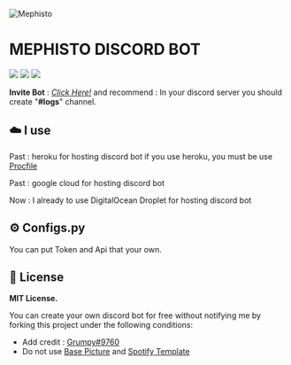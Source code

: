 ![Mephisto](https://cdn.discordapp.com/attachments/908053630425366538/935793328954421258/Mephisto_Animation.gif)

# **MEPHISTO DISCORD BOT**

<p align="left">
  <a href="//discord.gg/r2NvcjTruj"><img src="https://img.shields.io/discord/906963283989368862?logo=discord"></a>
  <a href="//github.com/Mephisto-Grumpy"><img src="https://img.shields.io/github/followers/PunGrumpy?color=white&logo=github"></a>
  <a href="//pypi.org/project/py-cord/"><img src="https://img.shields.io/pypi/v/py-cord?label=pycord&logo=python"></a>
</p>

**Invite Bot** : _[Click Here!](https://discord.com/oauth2/authorize?client_id=907184657668386836&permissions=8&scope=bot%20applications.commands)_ and recommend : In your discord server you should create "**#logs**" channel.

## ☁️ I use

Past : heroku for hosting discord bot
if you use heroku, you must be use [Procfile](Procfile)

Past : google cloud for hosting discord bot

Now : I already to use DigitalOcean Droplet for hosting discord bot

## ⚙️ Configs.py

You can put Token and Api that your own.

## 🧾 License

**MIT License.**

You can create your own discord bot for free without notifying me by forking this project under the following conditions:

-   Add credit : [Grumpy#9760](https://discordapp.com/users/353899973252874260)
-   Do not use [Base Picture](base.png) and [Spotify Template](spotify_template.png)
